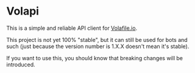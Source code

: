 # Volapi

This is a simple and reliable API client for [Volafile.io](https://volafile.io).

This project is not yet 100% "stable", but it can still be used for bots and such (just because the version number is 1.X.X doesn't mean it's stable).

If you want to use this, you should know that breaking changes will be introduced.

